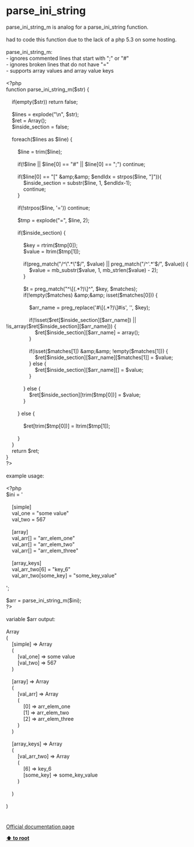 # parse_ini_string




<div class="phpcode"><span class="html">
parse_ini_string_m is analog for a parse_ini_string function.<br><br>had to code this function due to the lack of a php 5.3 on some hosting.<br><br>parse_ini_string_m:<br>- ignores commented lines that start with &quot;;&quot; or &quot;#&quot;<br>- ignores broken lines that do not have &quot;=&quot;<br>- supports array values and array value keys<br><br><span class="default">&lt;?php<br></span><span class="keyword">function </span><span class="default">parse_ini_string_m</span><span class="keyword">(</span><span class="default">$str</span><span class="keyword">) {<br>&#xA0; &#xA0; <br>&#xA0; &#xA0; if(empty(</span><span class="default">$str</span><span class="keyword">)) return </span><span class="default">false</span><span class="keyword">;<br><br>&#xA0; &#xA0; </span><span class="default">$lines </span><span class="keyword">= </span><span class="default">explode</span><span class="keyword">(</span><span class="string">&quot;\n&quot;</span><span class="keyword">, </span><span class="default">$str</span><span class="keyword">);<br>&#xA0; &#xA0; </span><span class="default">$ret </span><span class="keyword">= Array();<br>&#xA0; &#xA0; </span><span class="default">$inside_section </span><span class="keyword">= </span><span class="default">false</span><span class="keyword">;<br><br>&#xA0; &#xA0; foreach(</span><span class="default">$lines </span><span class="keyword">as </span><span class="default">$line</span><span class="keyword">) {<br>&#xA0; &#xA0; &#xA0; &#xA0; <br>&#xA0; &#xA0; &#xA0; &#xA0; </span><span class="default">$line </span><span class="keyword">= </span><span class="default">trim</span><span class="keyword">(</span><span class="default">$line</span><span class="keyword">);<br><br>&#xA0; &#xA0; &#xA0; &#xA0; if(!</span><span class="default">$line </span><span class="keyword">|| </span><span class="default">$line</span><span class="keyword">[</span><span class="default">0</span><span class="keyword">] == </span><span class="string">&quot;#&quot; </span><span class="keyword">|| </span><span class="default">$line</span><span class="keyword">[</span><span class="default">0</span><span class="keyword">] == </span><span class="string">&quot;;&quot;</span><span class="keyword">) continue;<br>&#xA0; &#xA0; &#xA0; &#xA0; <br>&#xA0; &#xA0; &#xA0; &#xA0; if(</span><span class="default">$line</span><span class="keyword">[</span><span class="default">0</span><span class="keyword">] == </span><span class="string">&quot;[&quot; </span><span class="keyword">&amp;</span><span class="default">amp</span><span class="keyword">;&amp;</span><span class="default">amp</span><span class="keyword">; </span><span class="default">$endIdx </span><span class="keyword">= </span><span class="default">strpos</span><span class="keyword">(</span><span class="default">$line</span><span class="keyword">, </span><span class="string">&quot;]&quot;</span><span class="keyword">)){<br>&#xA0; &#xA0; &#xA0; &#xA0; &#xA0; &#xA0; </span><span class="default">$inside_section </span><span class="keyword">= </span><span class="default">substr</span><span class="keyword">(</span><span class="default">$line</span><span class="keyword">, </span><span class="default">1</span><span class="keyword">, </span><span class="default">$endIdx</span><span class="keyword">-</span><span class="default">1</span><span class="keyword">);<br>&#xA0; &#xA0; &#xA0; &#xA0; &#xA0; &#xA0; continue;<br>&#xA0; &#xA0; &#xA0; &#xA0; }<br><br>&#xA0; &#xA0; &#xA0; &#xA0; if(!</span><span class="default">strpos</span><span class="keyword">(</span><span class="default">$line</span><span class="keyword">, </span><span class="string">&apos;=&apos;</span><span class="keyword">)) continue;<br><br>&#xA0; &#xA0; &#xA0; &#xA0; </span><span class="default">$tmp </span><span class="keyword">= </span><span class="default">explode</span><span class="keyword">(</span><span class="string">&quot;=&quot;</span><span class="keyword">, </span><span class="default">$line</span><span class="keyword">, </span><span class="default">2</span><span class="keyword">);<br><br>&#xA0; &#xA0; &#xA0; &#xA0; if(</span><span class="default">$inside_section</span><span class="keyword">) {<br>&#xA0; &#xA0; &#xA0; &#xA0; &#xA0; &#xA0; <br>&#xA0; &#xA0; &#xA0; &#xA0; &#xA0; &#xA0; </span><span class="default">$key </span><span class="keyword">= </span><span class="default">rtrim</span><span class="keyword">(</span><span class="default">$tmp</span><span class="keyword">[</span><span class="default">0</span><span class="keyword">]);<br>&#xA0; &#xA0; &#xA0; &#xA0; &#xA0; &#xA0; </span><span class="default">$value </span><span class="keyword">= </span><span class="default">ltrim</span><span class="keyword">(</span><span class="default">$tmp</span><span class="keyword">[</span><span class="default">1</span><span class="keyword">]);<br><br>&#xA0; &#xA0; &#xA0; &#xA0; &#xA0; &#xA0; if(</span><span class="default">preg_match</span><span class="keyword">(</span><span class="string">&quot;/^\&quot;.*\&quot;$/&quot;</span><span class="keyword">, </span><span class="default">$value</span><span class="keyword">) || </span><span class="default">preg_match</span><span class="keyword">(</span><span class="string">&quot;/^&apos;.*&apos;$/&quot;</span><span class="keyword">, </span><span class="default">$value</span><span class="keyword">)) {<br>&#xA0; &#xA0; &#xA0; &#xA0; &#xA0; &#xA0; &#xA0; &#xA0; </span><span class="default">$value </span><span class="keyword">= </span><span class="default">mb_substr</span><span class="keyword">(</span><span class="default">$value</span><span class="keyword">, </span><span class="default">1</span><span class="keyword">, </span><span class="default">mb_strlen</span><span class="keyword">(</span><span class="default">$value</span><span class="keyword">) - </span><span class="default">2</span><span class="keyword">);<br>&#xA0; &#xA0; &#xA0; &#xA0; &#xA0; &#xA0; }<br><br>&#xA0; &#xA0; &#xA0; &#xA0; &#xA0; &#xA0; </span><span class="default">$t </span><span class="keyword">= </span><span class="default">preg_match</span><span class="keyword">(</span><span class="string">&quot;^\[(.*?)\]^&quot;</span><span class="keyword">, </span><span class="default">$key</span><span class="keyword">, </span><span class="default">$matches</span><span class="keyword">);<br>&#xA0; &#xA0; &#xA0; &#xA0; &#xA0; &#xA0; if(!empty(</span><span class="default">$matches</span><span class="keyword">) &amp;</span><span class="default">amp</span><span class="keyword">;&amp;</span><span class="default">amp</span><span class="keyword">; isset(</span><span class="default">$matches</span><span class="keyword">[</span><span class="default">0</span><span class="keyword">])) {<br><br>&#xA0; &#xA0; &#xA0; &#xA0; &#xA0; &#xA0; &#xA0; &#xA0; </span><span class="default">$arr_name </span><span class="keyword">= </span><span class="default">preg_replace</span><span class="keyword">(</span><span class="string">&apos;#\[(.*?)\]#is&apos;</span><span class="keyword">, </span><span class="string">&apos;&apos;</span><span class="keyword">, </span><span class="default">$key</span><span class="keyword">);<br><br>&#xA0; &#xA0; &#xA0; &#xA0; &#xA0; &#xA0; &#xA0; &#xA0; if(!isset(</span><span class="default">$ret</span><span class="keyword">[</span><span class="default">$inside_section</span><span class="keyword">][</span><span class="default">$arr_name</span><span class="keyword">]) || !</span><span class="default">is_array</span><span class="keyword">(</span><span class="default">$ret</span><span class="keyword">[</span><span class="default">$inside_section</span><span class="keyword">][</span><span class="default">$arr_name</span><span class="keyword">])) {<br>&#xA0; &#xA0; &#xA0; &#xA0; &#xA0; &#xA0; &#xA0; &#xA0; &#xA0; &#xA0; </span><span class="default">$ret</span><span class="keyword">[</span><span class="default">$inside_section</span><span class="keyword">][</span><span class="default">$arr_name</span><span class="keyword">] = array();<br>&#xA0; &#xA0; &#xA0; &#xA0; &#xA0; &#xA0; &#xA0; &#xA0; }<br><br>&#xA0; &#xA0; &#xA0; &#xA0; &#xA0; &#xA0; &#xA0; &#xA0; if(isset(</span><span class="default">$matches</span><span class="keyword">[</span><span class="default">1</span><span class="keyword">]) &amp;</span><span class="default">amp</span><span class="keyword">;&amp;</span><span class="default">amp</span><span class="keyword">; !empty(</span><span class="default">$matches</span><span class="keyword">[</span><span class="default">1</span><span class="keyword">])) {<br>&#xA0; &#xA0; &#xA0; &#xA0; &#xA0; &#xA0; &#xA0; &#xA0; &#xA0; &#xA0; </span><span class="default">$ret</span><span class="keyword">[</span><span class="default">$inside_section</span><span class="keyword">][</span><span class="default">$arr_name</span><span class="keyword">][</span><span class="default">$matches</span><span class="keyword">[</span><span class="default">1</span><span class="keyword">]] = </span><span class="default">$value</span><span class="keyword">;<br>&#xA0; &#xA0; &#xA0; &#xA0; &#xA0; &#xA0; &#xA0; &#xA0; } else {<br>&#xA0; &#xA0; &#xA0; &#xA0; &#xA0; &#xA0; &#xA0; &#xA0; &#xA0; &#xA0; </span><span class="default">$ret</span><span class="keyword">[</span><span class="default">$inside_section</span><span class="keyword">][</span><span class="default">$arr_name</span><span class="keyword">][] = </span><span class="default">$value</span><span class="keyword">;<br>&#xA0; &#xA0; &#xA0; &#xA0; &#xA0; &#xA0; &#xA0; &#xA0; }<br><br>&#xA0; &#xA0; &#xA0; &#xA0; &#xA0; &#xA0; } else {<br>&#xA0; &#xA0; &#xA0; &#xA0; &#xA0; &#xA0; &#xA0; &#xA0; </span><span class="default">$ret</span><span class="keyword">[</span><span class="default">$inside_section</span><span class="keyword">][</span><span class="default">trim</span><span class="keyword">(</span><span class="default">$tmp</span><span class="keyword">[</span><span class="default">0</span><span class="keyword">])] = </span><span class="default">$value</span><span class="keyword">;<br>&#xA0; &#xA0; &#xA0; &#xA0; &#xA0; &#xA0; }&#xA0; &#xA0; &#xA0; &#xA0; &#xA0; &#xA0; <br><br>&#xA0; &#xA0; &#xA0; &#xA0; } else {<br>&#xA0; &#xA0; &#xA0; &#xA0; &#xA0; &#xA0; <br>&#xA0; &#xA0; &#xA0; &#xA0; &#xA0; &#xA0; </span><span class="default">$ret</span><span class="keyword">[</span><span class="default">trim</span><span class="keyword">(</span><span class="default">$tmp</span><span class="keyword">[</span><span class="default">0</span><span class="keyword">])] = </span><span class="default">ltrim</span><span class="keyword">(</span><span class="default">$tmp</span><span class="keyword">[</span><span class="default">1</span><span class="keyword">]);<br><br>&#xA0; &#xA0; &#xA0; &#xA0; }<br>&#xA0; &#xA0; }<br>&#xA0; &#xA0; return </span><span class="default">$ret</span><span class="keyword">;<br>}<br></span><span class="default">?&gt;<br></span><br>example usage:<br><br><span class="default">&lt;?php<br>$ini </span><span class="keyword">= </span><span class="string">&apos;<br><br>&#xA0; &#xA0; [simple]<br>&#xA0; &#xA0; val_one = &quot;some value&quot;<br>&#xA0; &#xA0; val_two = 567<br><br>&#xA0; &#xA0; [array]<br>&#xA0; &#xA0; val_arr[] = &quot;arr_elem_one&quot;<br>&#xA0; &#xA0; val_arr[] = &quot;arr_elem_two&quot;<br>&#xA0; &#xA0; val_arr[] = &quot;arr_elem_three&quot;<br><br>&#xA0; &#xA0; [array_keys]<br>&#xA0; &#xA0; val_arr_two[6] = &quot;key_6&quot;<br>&#xA0; &#xA0; val_arr_two[some_key] = &quot;some_key_value&quot;<br><br>&apos;</span><span class="keyword">;<br><br></span><span class="default">$arr </span><span class="keyword">= </span><span class="default">parse_ini_string_m</span><span class="keyword">(</span><span class="default">$ini</span><span class="keyword">);<br></span><span class="default">?&gt;<br></span><br>variable $arr output:<br><br>Array<br>(<br>&#xA0; &#xA0; [simple] =&gt; Array<br>&#xA0; &#xA0; (<br>&#xA0; &#xA0; &#xA0; &#xA0; [val_one] =&gt; some value<br>&#xA0; &#xA0; &#xA0; &#xA0; [val_two] =&gt; 567<br>&#xA0; &#xA0; )<br><br>&#xA0; &#xA0; [array] =&gt; Array<br>&#xA0; &#xA0; (<br>&#xA0; &#xA0; &#xA0; &#xA0; [val_arr] =&gt; Array<br>&#xA0; &#xA0; &#xA0; &#xA0; (<br>&#xA0; &#xA0; &#xA0; &#xA0; &#xA0; &#xA0; [0] =&gt; arr_elem_one<br>&#xA0; &#xA0; &#xA0; &#xA0; &#xA0; &#xA0; [1] =&gt; arr_elem_two<br>&#xA0; &#xA0; &#xA0; &#xA0; &#xA0; &#xA0; [2] =&gt; arr_elem_three<br>&#xA0; &#xA0; &#xA0; &#xA0; )<br>&#xA0; &#xA0; )<br><br>&#xA0; &#xA0; [array_keys] =&gt; Array<br>&#xA0; &#xA0; (<br>&#xA0; &#xA0; &#xA0; &#xA0; [val_arr_two] =&gt; Array<br>&#xA0; &#xA0; &#xA0; &#xA0; (<br>&#xA0; &#xA0; &#xA0; &#xA0; &#xA0; &#xA0; [6] =&gt; key_6<br>&#xA0; &#xA0; &#xA0; &#xA0; &#xA0; &#xA0; [some_key] =&gt; some_key_value<br>&#xA0; &#xA0; &#xA0; &#xA0; )<br><br>&#xA0; &#xA0; )<br><br>)</span>
</div>
  

#

[Official documentation page](https://www.php.net/manual/en/function.parse-ini-string.php)

**[⬆ to root](/)**